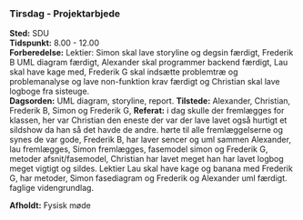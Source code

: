### Tirsdag - Projektarbjede
**Sted:** SDU  
**Tidspunkt:** 8.00 - 12.00  
**Forberedelse:** Lektier: Simon skal lave storyline og degsin færdigt, Frederik B UML diagram færdigt, Alexander skal programmer backend færdigt, Lau skal have kage med, Frederik G skal indsætte problemtræ og problemanalyse og lave non-funktion krav færdigt og Christian skal lave logboge fra sisteuge.  
**Dagsorden:**   UML diagram, storyline, report.
**Tilstede:** Alexander, Christian, Frederik B, Simon og Frederik G,
**Referat:** i dag skulle der fremlægges for klassen, her var Christian den eneste der var der lave lavet også hurtigt et sildshow da han så det havde de andre. hørte til alle fremlæggelserne og synes de var  gode, Frederik B, har laver sencer og uml sammen Alexander, lau fremlægges, Simon fremlægges, fasemodel simon og Frederik G, metoder afsnit/fasemodel, Christian har lavet meget han har lavet logbog meget vigtigt og sildes.
Lektier Lau skal have kage og banana med Frederik G, har metoder, Simon fasediagram og Frederik og Alexander uml færdigt. faglige videngrundlag.

**Afholdt:** Fysisk møde
